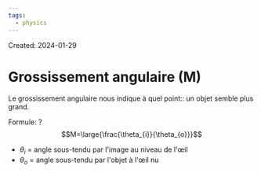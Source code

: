 ```yaml
---
tags:
  - physics
---
```

Created: 2024-01-29

# Grossissement angulaire (M)
Le grossissement angulaire nous indique à quel point:: un objet semble plus grand. 

Formule:
?
$$M=\large{\frac{\theta_{i}}{\theta_{o}}}$$
- $\theta_{i}$ = angle sous-tendu par l'image au niveau de l'œil
- $\theta_{o}$ = angle sous-tendu par l'objet à l'œil nu 